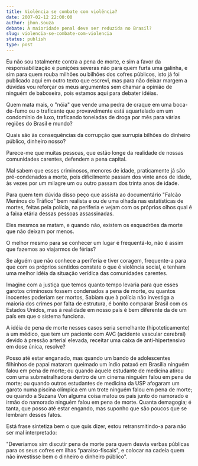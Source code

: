 ```yaml
---
title: Violência se combate com violência?
date: 2007-02-12 22:00:00
author: jhon.souza
debate: A maioridade penal deve ser reduzida no Brasil?
slug: violencia-se-combate-com-violencia
status: publish 
type: post
---
```


Eu não sou totalmente contra a pena de morte, e sim a favor da responsabilização e punições severas não para quem furta uma galinha, e sim para quem rouba milhões ou bilhões dos cofres públicos, isto já foi publicado aqui em outro texto que escrevi, mas para não deixar margem a dúvidas vou reforçar os meus argumentos sem chamar a opinião de ninguém de baboseira, pois estamos aqui para debater idéias.   

  

Quem mata mais, o "nóia" que vende uma pedra de craque em uma boca-de-fumo ou o traficante que provavelmente está aquartelado em um condomínio de luxo, traficando toneladas de droga por mês para várias regiões do Brasil e mundo?   

  

Quais são às consequências da corrupção que surrupia bilhões do dinheiro público, dinheiro nosso?   

  

Parece-me que muitas pessoas, que estão longe da realidade de nossas comunidades carentes, defendem a pena capital.   

  

Mal sabem que esses criminosos, menores de idade, praticamente já são pré-condenados a morte, pois dificilmente passam dos vinte anos de idade, às vezes por um milagre um ou outro passam dos trinta anos de idade.  

  

Para quem tem dúvida disso peço que assista ao documentário "Falcão Meninos do Tráfico" bem realista e ou de uma olhada nas estatísticas de mortes, feitas pela polícia, na periferia e vejam com os próprios olhos qual é a faixa etária dessas pessoas assassinadas.   

  

Eles mesmos se matam, e quando não, existem os esquadrões da morte que não deixam por menos.   

  

O melhor mesmo para se conhecer um lugar é frequentá-lo, não é assim que fazemos ao viajarmos de férias?  

  

Se alguém que não conhece a periferia e tiver coragem, frequente-a para que com os próprios sentidos constate o que é violência social, e tenham uma melhor idéia da situação verídica das comunidades carentes.   

  

Imagine com a justiça que temos quanto tempo levaria para que esses garotos criminosos fossem condenados a pena de morte, ou quantos inocentes poderiam ser mortos, Sabiam que à polícia não investiga a maioria dos crimes por falta de estrutura, é bonito comparar Brasil com os Estados Unidos, mas à realidade em nosso país é bem diferente da de um país em que o sistema funciona.   

  

A idéia de pena de morte nesses casos seria semelhante (hipoteticamente) a um médico, que tem um paciente com AVC (acidente vascular cerebral) devido à pressão arterial elevada, receitar uma caixa de anti-hipertensivo em dose única, resolve?   

  

Posso até estar enganado, mas quando um bando de adolescentes filhinhos de papai mataram queimado um índio pataxó em Brasília ninguém falou em pena de morte; ou quando àquele estudante de medicina atirou com uma submetralhadora dentro de um cinema ninguém falou em pena de morte; ou quando outros estudantes de medicina da USP afogaram um garoto numa piscina olímpica em um trote ninguém falou em pena de morte; ou quando a Suzana Von alguma coisa matou os pais junto do namorado e irmão do namorado ninguém falou em pena de morte. Quanta demagogia; é tanta, que posso até estar engando, mas suponho que são poucos que se lembram desses fatos.   

  

Está frase sintetiza bem o que quis dizer, estou retransmitindo-a para não ser mal interpretado:   

  

"Deveríamos sim discutir pena de morte para quem desvia verbas públicas para os seus cofres em ilhas "paraíso-fiscais", e colocar na cadeia quem não investisse bem o dinheiro o dinheiro público".
